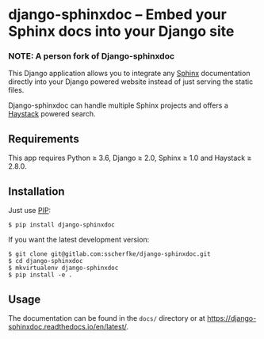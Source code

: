 # django-sphinxdoc – Embed your Sphinx docs into your Django site

### NOTE: **A person fork of Django-sphinxdoc**

This Django application allows you to integrate any
[Sphinx](http://www.sphinx-doc.org/en/master/) documentation directly into your
Django powered website instead of just serving the static files.

Django-sphinxdoc can handle multiple Sphinx projects and offers
a [Haystack](http://haystacksearch.org/) powered search.

## Requirements

This app requires Python ≥ 3.6, Django ≥ 2.0, Sphinx ≥ 1.0 and
Haystack ≥ 2.8.0.

## Installation

Just use [PIP](https://pip.pypa.io/en/stable/):

```console
$ pip install django-sphinxdoc
```

If you want the latest development version:

```console
$ git clone git@gitlab.com:sscherfke/django-sphinxdoc.git
$ cd django-sphinxdoc
$ mkvirtualenv django-sphinxdoc
$ pip install -e .
```

## Usage

The documentation can be found in the `docs/` directory or at
https://django-sphinxdoc.readthedocs.io/en/latest/.
